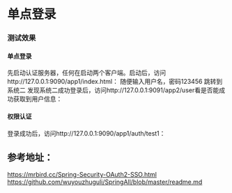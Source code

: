 # 单点登录

### 测试效果
#### 单点登录
先启动认证服务器，任何在启动两个客户端。启动后，访问http://127.0.0.1:9090/app1/index.html：
随便输入用户名，密码123456
跳转到系统二
发现系统二成功登录后，访问http://127.0.0.1:9091/app2/user看是否能成功获取到用户信息：
#### 权限认证
登录成功后，访问http://127.0.0.1:9090/app1/auth/test1：


## 参考地址：
https://mrbird.cc/Spring-Security-OAuth2-SSO.html
https://github.com/wuyouzhuguli/SpringAll/blob/master/readme.md